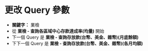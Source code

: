 # 更改 Query 參數
- **關鍵字：** 業檢
- 從 **業檢 - 查詢各區域中心存款達成率(均量)** 開始
- 下一個 Query 是 **業檢 - 查詢存放款(台幣、美金、雜幣)(月底餘額)**
- 下下一個 Query 是 **業檢 - 查詢存放款(台幣、美金、雜幣)(各月均額)**